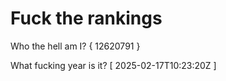 # Fuck the rankings

Who the hell am I?
{ 12620791 }

What fucking year is it?
[ 2025-02-17T10:23:20Z ]
